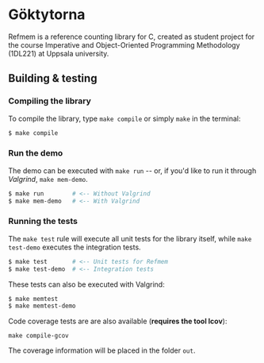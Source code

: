 # Göktytorna

Refmem is a reference counting library for C, created as student project for the course Imperative and Object-Oriented Programming Methodology (1DL221) at Uppsala university.

## Building & testing

### Compiling the library
To compile the library, type ``make compile`` or simply ``make`` in the terminal:

```bash
$ make compile
```

### Run the demo

The demo can be executed with ``make run`` -- or, if you'd like to run it through *Valgrind*, ``make mem-demo``.

```bash
$ make run        # <-- Without Valgrind
$ make mem-demo   # <-- With Valgrind
```

### Running the tests

The ``make test`` rule will execute all unit tests for the library itself, while ``make test-demo`` executes the integration tests.

```bash
$ make test       # <-- Unit tests for Refmem
$ make test-demo  # <-- Integration tests
```

These tests can also be executed with Valgrind:

```bash
$ make memtest
$ make memtest-demo
```

Code coverage tests are are also available (**requires the tool lcov**):

```
make compile-gcov
```

The coverage information will be placed in the folder ``out``.
